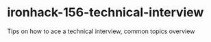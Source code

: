 # ironhack-156-technical-interview
Tips on how to ace a technical interview, common topics overview
